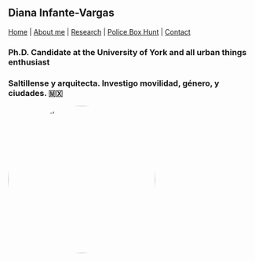 
## Diana Infante-Vargas 

[Home](index.md)  |  [About me](aboutme.md)  |   [Research](researchpapers.md)  |   [Police Box Hunt](policeboxes.md)   |    [Contact](contactinfo.md) 

### Ph.D. Candidate at the University of York and all urban things enthusiast
### Saltillense y arquitecta. Investigo movilidad, género, y ciudades. 🇲🇽

<img src="diana.jpg" alt="Description" style="width: 300px; height: 300px; border-radius: 50%; object-fit: cover; float: left; margin-right: 10px;">


